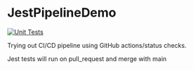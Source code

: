 # JestPipelineDemo

[![Unit Tests](https://github.com/jordnkr/JestPipelineDemo/actions/workflows/main.yml/badge.svg)](https://github.com/jordnkr/JestPipelineDemo/actions/workflows/main.yml)

Trying out CI/CD pipeline using GitHub actions/status checks.

Jest tests will run on pull_request and merge with main
